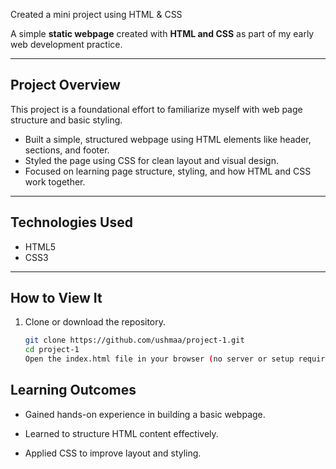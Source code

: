 Created a mini project using HTML & CSS

A simple **static webpage** created with **HTML and CSS** as part of my early web development practice.

---

##  Project Overview
This project is a foundational effort to familiarize myself with web page structure and basic styling.

- Built a simple, structured webpage using HTML elements like header, sections, and footer.
- Styled the page using CSS for clean layout and visual design.
- Focused on learning page structure, styling, and how HTML and CSS work together.

---

##  Technologies Used
- HTML5  
- CSS3  

---

##  How to View It
1. Clone or download the repository.  
   ```bash
   git clone https://github.com/ushmaa/project-1.git
   cd project-1
   Open the index.html file in your browser (no server or setup required).

## Learning Outcomes

 - Gained hands-on experience in building a basic webpage.

 - Learned to structure HTML content effectively.

 - Applied CSS to improve layout and styling.

